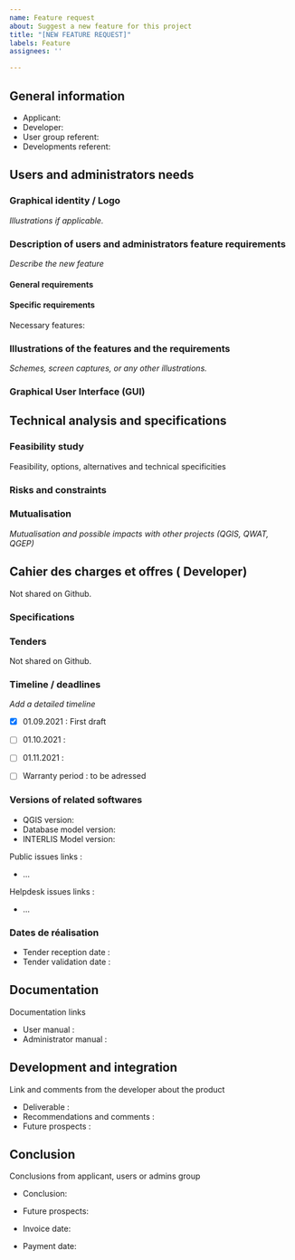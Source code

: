 ```yaml
---
name: Feature request
about: Suggest a new feature for this project
title: "[NEW FEATURE REQUEST]"
labels: Feature
assignees: ''

---
```


## General information

- Applicant:  
- Developer: 
- User group referent: 
- Developments referent: 

## Users and administrators needs

### Graphical identity / Logo

_Illustrations if applicable._

### Description of users and administrators feature requirements

_Describe the new feature_

#### General requirements


#### Specific requirements

Necessary features:
### Illustrations of the features and the requirements

_Schemes, screen captures, or any other illustrations._


### Graphical User Interface (GUI)


## Technical analysis and specifications

### Feasibility study

Feasibility, options, alternatives and technical specificities


### Risks and constraints


### Mutualisation 
_Mutualisation and possible impacts with other projects (QGIS, QWAT, QGEP)_


## Cahier des charges et offres ( Developer)
Not shared on Github.

### Specifications

### Tenders

Not shared on Github.

### Timeline / deadlines
_Add a detailed timeline_

- [x] 01.09.2021 : First draft
- [ ] 01.10.2021 : 
- [ ] 01.11.2021 : 


- [ ] Warranty period : to be adressed

### Versions of related softwares

- QGIS version: 
- Database model version: 
- INTERLIS Model version: 

Public issues links : 
- …

Helpdesk issues links : 
- …

### Dates de réalisation

- Tender reception date : 
- Tender validation date : 

## Documentation

Documentation links
- User manual : 
- Administrator manual :

## Development and integration

Link and comments from the developer about the product

- Deliverable : 
- Recommendations and comments : 
- Future prospects : 

## Conclusion

Conclusions from applicant, users or admins group

- Conclusion: 
- Future prospects:

- Invoice date: 
- Payment date:
